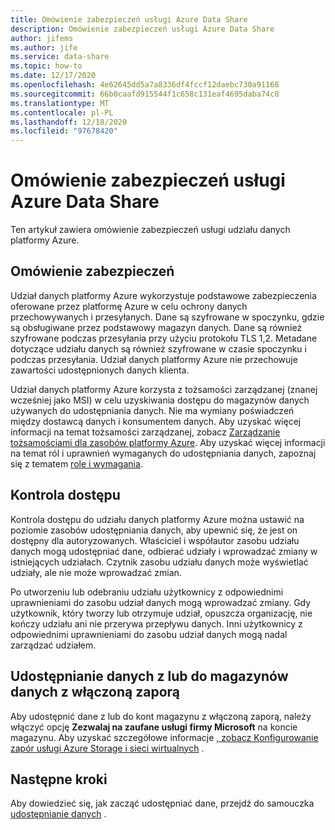 ```yaml
---
title: Omówienie zabezpieczeń usługi Azure Data Share
description: Omówienie zabezpieczeń usługi Azure Data Share
author: jifems
ms.author: jife
ms.service: data-share
ms.topic: how-to
ms.date: 12/17/2020
ms.openlocfilehash: 4e62645dd5a7a8336df4fccf12daebc730a91168
ms.sourcegitcommit: 66b0caafd915544f1c658c131eaf4695daba74c8
ms.translationtype: MT
ms.contentlocale: pl-PL
ms.lasthandoff: 12/18/2020
ms.locfileid: "97678420"
---
```

# <a name="security-overview-for-azure-data-share"></a>Omówienie zabezpieczeń usługi Azure Data Share

Ten artykuł zawiera omówienie zabezpieczeń usługi udziału danych platformy Azure.

## <a name="security-overview"></a>Omówienie zabezpieczeń

Udział danych platformy Azure wykorzystuje podstawowe zabezpieczenia oferowane przez platformę Azure w celu ochrony danych przechowywanych i przesyłanych. Dane są szyfrowane w spoczynku, gdzie są obsługiwane przez podstawowy magazyn danych. Dane są również szyfrowane podczas przesyłania przy użyciu protokołu TLS 1,2. Metadane dotyczące udziału danych są również szyfrowane w czasie spoczynku i podczas przesyłania. Udział danych platformy Azure nie przechowuje zawartości udostępnionych danych klienta.

Udział danych platformy Azure korzysta z tożsamości zarządzanej (znanej wcześniej jako MSI) w celu uzyskiwania dostępu do magazynów danych używanych do udostępniania danych. Nie ma wymiany poświadczeń między dostawcą danych i konsumentem danych. Aby uzyskać więcej informacji na temat tożsamości zarządzanej, zobacz [Zarządzanie tożsamościami dla zasobów platformy Azure](../active-directory/managed-identities-azure-resources/services-support-managed-identities.md). Aby uzyskać więcej informacji na temat ról i uprawnień wymaganych do udostępniania danych, zapoznaj się z tematem [role i wymagania](concepts-roles-permissions.md).

## <a name="access-control"></a>Kontrola dostępu

Kontrola dostępu do udziału danych platformy Azure można ustawić na poziomie zasobów udostępniania danych, aby upewnić się, że jest on dostępny dla autoryzowanych. Właściciel i współautor zasobu udziału danych mogą udostępniać dane, odbierać udziały i wprowadzać zmiany w istniejących udziałach. Czytnik zasobu udziału danych może wyświetlać udziały, ale nie może wprowadzać zmian. 

Po utworzeniu lub odebraniu udziału użytkownicy z odpowiednimi uprawnieniami do zasobu udział danych mogą wprowadzać zmiany. Gdy użytkownik, który tworzy lub otrzymuje udział, opuszcza organizację, nie kończy udziału ani nie przerywa przepływu danych. Inni użytkownicy z odpowiednimi uprawnieniami do zasobu udział danych mogą nadal zarządzać udziałem.

## <a name="share-data-from-or-to-data-stores-with-firewall-enabled"></a>Udostępnianie danych z lub do magazynów danych z włączoną zaporą
Aby udostępnić dane z lub do kont magazynu z włączoną zaporą, należy włączyć opcję **Zezwalaj na zaufane usługi firmy Microsoft** na koncie magazynu. Aby uzyskać szczegółowe informacje [, zobacz Konfigurowanie zapór usługi Azure Storage i sieci wirtualnych](
https://docs.microsoft.com/azure/storage/common/storage-network-security#trusted-microsoft-services) .


## <a name="next-steps"></a>Następne kroki

Aby dowiedzieć się, jak zacząć udostępniać dane, przejdź do samouczka [udostępnianie danych](share-your-data.md) .
